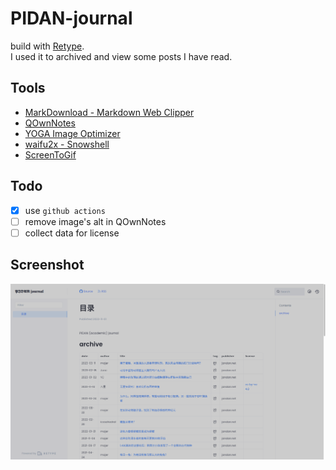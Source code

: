 # PIDAN-journal

build with [Retype](https://retype.com/).  
I used it to archived and view some posts I have read.

## Tools

- [MarkDownload - Markdown Web Clipper](https://github.com/deathau/markdownload)
- [QOwnNotes](https://www.qownnotes.org)
- [YOGA Image Optimizer](https://github.com/flozz/yoga-image-optimizer)
- [waifu2x - Snowshell](https://github.com/YukihoAA/waifu2x_snowshell)
- [ScreenToGif](https://www.screentogif.com)

## Todo

- [x] use `github actions`
- [ ] remove image's alt in QOwnNotes
- [ ] collect data for license

## Screenshot

![](PIDAN-journal.png)